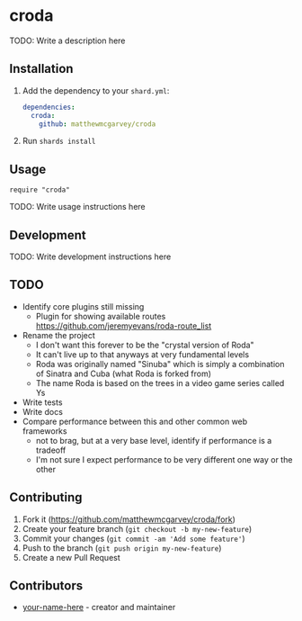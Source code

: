 # croda

TODO: Write a description here

## Installation

1. Add the dependency to your `shard.yml`:

   ```yaml
   dependencies:
     croda:
       github: matthewmcgarvey/croda
   ```

2. Run `shards install`

## Usage

```crystal
require "croda"
```

TODO: Write usage instructions here

## Development

TODO: Write development instructions here

## TODO

- Identify core plugins still missing
  - Plugin for showing available routes <https://github.com/jeremyevans/roda-route_list>
- Rename the project
  - I don't want this forever to be the "crystal version of Roda"
  - It can't live up to that anyways at very fundamental levels
  - Roda was originally named "Sinuba" which is simply a combination of Sinatra and Cuba (what Roda is forked from)
  - The name Roda is based on the trees in a video game series called Ys
- Write tests
- Write docs
- Compare performance between this and other common web frameworks
  - not to brag, but at a very base level, identify if performance is a tradeoff
  - I'm not sure I expect performance to be very different one way or the other

## Contributing

1. Fork it (<https://github.com/matthewmcgarvey/croda/fork>)
2. Create your feature branch (`git checkout -b my-new-feature`)
3. Commit your changes (`git commit -am 'Add some feature'`)
4. Push to the branch (`git push origin my-new-feature`)
5. Create a new Pull Request

## Contributors

- [your-name-here](https://github.com/matthewmcgarvey) - creator and maintainer
